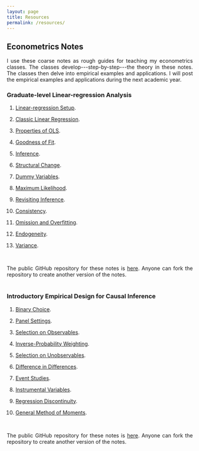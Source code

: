 ```yaml
---
layout: page
title: Resources
permalink: /resources/
---
```

## Econometrics Notes
<style>body {text-align: justify}</style>
I use these coarse notes as rough guides for teaching my econometrics classes. The classes develop---step-by-step---the theory in these notes. The classes then delve into empirical examples and applications. I will post the empirical examples and applications during the next academic year.
<br />

### Graduate-level Linear-regression Analysis
1. [Linear-regression Setup](https://www.dropbox.com/s/mjct4zovsw4q1bk/topic1_regressionsetup.pdf?dl=0). 

2. [Classic Linear Regression](https://www.dropbox.com/s/qg48r3k2vo5pqg6/topic2_classiclinear.pdf?dl=0). 

3. [Properties of OLS](https://www.dropbox.com/s/btvir5sd2acw94c/topic3_propertiesols.pdf?dl=0). 

4. [Goodness of Fit](https://www.dropbox.com/s/okz4lby9usvv2qe/topic4_goodnessfit.pdf?dl=0). 

5. [Inference](https://www.dropbox.com/s/qsivfauxuxz1h2m/topic5_inference.pdf?dl=0). 

6. [Structural Change](https://www.dropbox.com/s/ukqvjz964z399iq/topic6_structuralchange.pdf?dl=0). 

7. [Dummy Variables](https://www.dropbox.com/s/leil414f8l0k6o5/topic7_dummyvariables.pdf?dl=0). 

8. [Maximum Likelihood](https://www.dropbox.com/s/z5epp2woshwgnx3/topic8_ml.pdf?dl=0). 

9. [Revisiting Inference](https://www.dropbox.com/s/qevt80bkfgpbll8/topic8a_revisitinginference.pdf?dl=0). 

10. [Consistency](https://www.dropbox.com/s/s6uofkwyzxet65o/topic9_consistency.pdf?dl=0). 

11. [Omission and Overfitting](https://www.dropbox.com/s/ribu7dgaavd2n56/topic10_omissionoverfitting.pdf?dl=0). 

12. [Endogeneity](https://www.dropbox.com/s/8npjydd29coeli5/topic11_endogeneity.pdf?dl=0). 

13. [Variance](https://www.dropbox.com/s/0tksmn23cp5auv9/topic12_varianceestimation.pdf?dl=0).
<br />

The public GitHub repository for these notes is [here](https://github.com/jorgelgarcia/econ900-02). Anyone can fork the repository to create another version of the notes.
<br />
<br />

### Introductory Empirical Design for Causal Inference
1. [Binary Choice](https://www.dropbox.com/s/wbdjg80qctm63tv/topic1_binary.pdf?dl=0). 

2. [Panel Settings](https://www.dropbox.com/s/mrz2pnnho7tj6h6/topic2_panel.pdf?dl=0). 

3. [Selection on Observables](https://www.dropbox.com/s/nc3fono3r8luy1f/topic3_selectionobservables.pdf?dl=0). 

4. [Inverse-Probability Weighting](https://www.dropbox.com/s/nymfskok83taunz/topic4_ipw.pdf?dl=0). 

5. [Selection on Unobservables](https://www.dropbox.com/s/kvywd6kc46dkxtm/topic5_selectionunobservables.pdf?dl=0). 

6. [Difference in Differences](https://www.dropbox.com/s/bwyplknr1ri1u3v/topic6_diffindiff.pdf?dl=0). 

7. [Event Studies](https://www.dropbox.com/s/unhx06gjkbw96p1/topic7_eventstudies.pdf?dl=0). 

8. [Instrumental Variables](https://www.dropbox.com/s/cueakty8tm215fa/topic8_iv.pdf?dl=0). 

9. [Regression Discontinuity](https://www.dropbox.com/s/q70umakfgvoiaxl/topic9_rdd.pdf?dl=0). 

10. [General Method of Moments](https://www.dropbox.com/s/aykxh62gmeuclgp/topic10_gmm.pdf?dl=0). 
<br />

The public GitHub repository for these notes is [here](https://github.com/jorgelgarcia/econ900-03). Anyone can fork the repository to create another version of the notes.
<br />
<br />